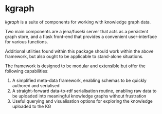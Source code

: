 # kgraph

*kgraph* is a suite of components for working with knowledge graph data.

Two main components are a jena/fuseki server that acts as a persistent graph store, and a flask front-end that provides a convenient user-interface for various functions. 

Additional utilities found within this package should work within the above framework, but also ought to be applicable to stand-alone situations. 

The framework is designed to be modular and extensible but offer the following capabilities:

1) A simplified meta-data framework, enabling schemas to be quickly authored and serialised
2) A straight-forward data-to-rdf serialisation routine, enabling raw data to be uploaded into meaningful knowledge graphs without frustration
3) Useful querying and visualisation options for exploring the knowledge uploaded to the KG


